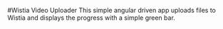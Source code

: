 #Wistia Video Uploader
This simple angular driven app uploads files to Wistia and displays the progress with a simple green bar.
